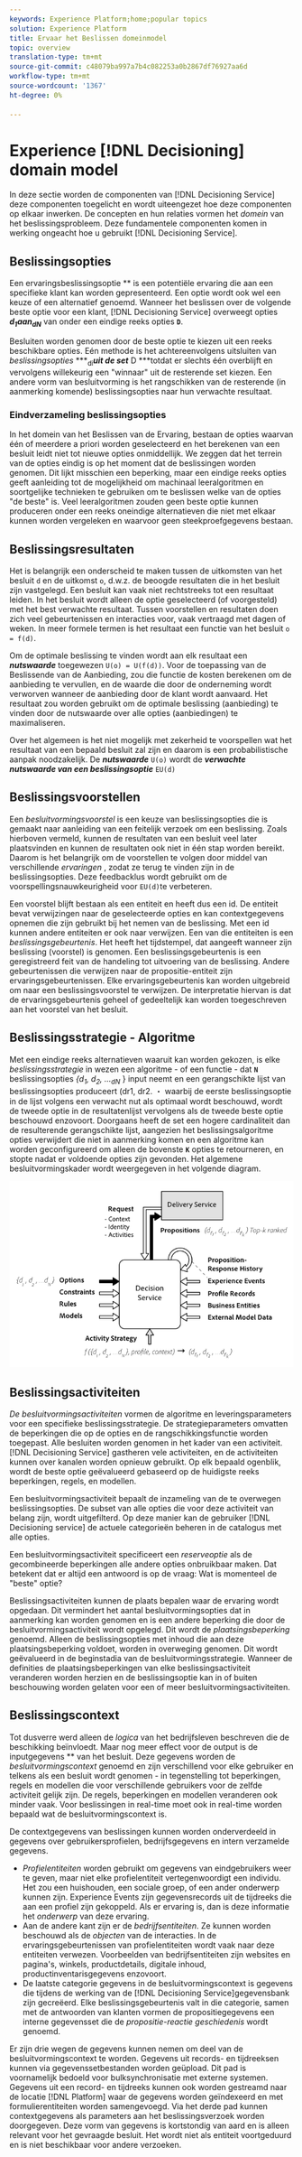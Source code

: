 ```yaml
---
keywords: Experience Platform;home;popular topics
solution: Experience Platform
title: Ervaar het Beslissen domeinmodel
topic: overview
translation-type: tm+mt
source-git-commit: c48079ba997a7b4c082253a0b2867df76927aa6d
workflow-type: tm+mt
source-wordcount: '1367'
ht-degree: 0%

---
```



# Experience [!DNL Decisioning] domain model

In deze sectie worden de componenten van [!DNL Decisioning Service] deze componenten toegelicht en wordt uiteengezet hoe deze componenten op elkaar inwerken. De concepten en hun relaties vormen het *domein* van het beslissingsprobleem. Deze fundamentele componenten komen in werking ongeacht hoe u gebruikt [!DNL Decisioning Service].

## Beslissingsopties

Een ervaringsbeslissingsoptie ** is een potentiële ervaring die aan een specifieke klant kan worden gepresenteerd. Een optie wordt ook wel een keuze of een alternatief genoemd. Wanneer het beslissen over de volgende beste optie voor een klant, [!DNL Decisioning Service] overweegt opties ***d<sub>1</sub>***aan***<sub>dN</sub>*** van onder een eindige reeks opties **`D`**.

Besluiten worden genomen door de beste optie te kiezen uit een reeks beschikbare opties. Eén methode is het achtereenvolgens uitsluiten van *beslissingsopties* ***<sub>di</sub>***uit de set*** D ***totdat er slechts één overblijft en vervolgens willekeurig een &quot;winnaar&quot; uit de resterende set kiezen. Een andere vorm van besluitvorming is het rangschikken van de resterende (in aanmerking komende) beslissingsopties naar hun verwachte resultaat.

### Eindverzameling beslissingsopties

In het domein van het Beslissen van de Ervaring, bestaan de opties waarvan één of meerdere a priori worden geselecteerd en het berekenen van een besluit leidt niet tot nieuwe opties onmiddellijk. We zeggen dat het terrein van de opties eindig is op het moment dat de beslissingen worden genomen. Dit lijkt misschien een beperking, maar een eindige reeks opties geeft aanleiding tot de mogelijkheid om machinaal leeralgoritmen en soortgelijke technieken te gebruiken om te beslissen welke van de opties &quot;de beste&quot; is. Veel leeralgoritmen zouden geen beste optie kunnen produceren onder een reeks oneindige alternatieven die niet met elkaar kunnen worden vergeleken en waarvoor geen steekproefgegevens bestaan.

## Beslissingsresultaten

Het is belangrijk een onderscheid te maken tussen de uitkomsten van het besluit `d` en de uitkomst `o`, d.w.z. de beoogde resultaten die in het besluit zijn vastgelegd. Een besluit kan vaak niet rechtstreeks tot een resultaat leiden. In het besluit wordt alleen de optie geselecteerd (of voorgesteld) met het best verwachte resultaat. Tussen voorstellen en resultaten doen zich veel gebeurtenissen en interacties voor, vaak vertraagd met dagen of weken. In meer formele termen is het resultaat een functie van het besluit `o = f(d)`.

Om de optimale beslissing te vinden wordt aan elk resultaat een ***nutswaarde*** toegewezen `U(o) = U(f(d))`.
Voor de toepassing van de Beslissende van de Aanbieding, zou die functie de kosten berekenen om de aanbieding te vervullen, en de waarde die door de onderneming wordt verworven wanneer de aanbieding door de klant wordt aanvaard. Het resultaat zou worden gebruikt om de optimale beslissing (aanbieding) te vinden door de nutswaarde over alle opties (aanbiedingen) te maximaliseren.

Over het algemeen is het niet mogelijk met zekerheid te voorspellen wat het resultaat van een bepaald besluit zal zijn en daarom is een probabilistische aanpak noodzakelijk. De ***nutswaarde*** `U(o)` wordt de ***verwachte nutswaarde van een beslissingsoptie*** `EU(d)`

## Beslissingsvoorstellen

Een *besluitvormingsvoorstel* is een keuze van beslissingsopties die is gemaakt naar aanleiding van een feitelijk verzoek om een beslissing. Zoals hierboven vermeld, kunnen de resultaten van een besluit veel later plaatsvinden en kunnen de resultaten ook niet in één stap worden bereikt. Daarom is het belangrijk om de voorstellen te volgen door middel van verschillende *ervaringen* , zodat ze terug te vinden zijn in de beslissingsopties. Deze feedbacklus wordt gebruikt om de voorspellingsnauwkeurigheid voor `EU(d)`te verbeteren.

Een voorstel blijft bestaan als een entiteit en heeft dus een id. De entiteit bevat verwijzingen naar de geselecteerde opties en kan contextgegevens opnemen die zijn gebruikt bij het nemen van de beslissing. Met een id kunnen andere entiteiten er ook naar verwijzen. Een van die entiteiten is een *beslissingsgebeurtenis*. Het heeft het tijdstempel, dat aangeeft wanneer zijn beslissing (voorstel) is genomen. Een beslissingsgebeurtenis is een geregistreerd feit van de handeling tot uitvoering van de beslissing. Andere gebeurtenissen die verwijzen naar de propositie-entiteit zijn ervaringsgebeurtenissen. Elke ervaringsgebeurtenis kan worden uitgebreid om naar een beslissingsvoorstel te verwijzen. De interpretatie hiervan is dat de ervaringsgebeurtenis geheel of gedeeltelijk kan worden toegeschreven aan het voorstel van het besluit.

## Beslissingsstrategie - Algoritme

Met een eindige reeks alternatieven waaruit kan worden gekozen, is elke *beslissingsstrategie* in wezen een algoritme - of een functie - dat **`N`** beslissingsopties *{d<sub>1</sub>, d<sub>2</sub>, ...<sub>dN</sub>* *<sub></sub><sub></sub><sub></sub>* } input neemt en een gerangschikte lijst van beslissingsopties produceert (dr1, dr2. ・ waarbij de eerste beslissingsoptie in de lijst volgens een verwacht nut als optimaal wordt beschouwd, wordt de tweede optie in de resultatenlijst vervolgens als de tweede beste optie beschouwd enzovoort. Doorgaans heeft de set een hogere cardinaliteit dan de resulterende gerangschikte lijst, aangezien het beslissingsalgoritme opties verwijdert die niet in aanmerking komen en een algoritme kan worden geconfigureerd om alleen de bovenste **`K`** opties te retourneren, en stopte nadat er voldoende opties zijn gevonden.
Het algemene besluitvormingskader wordt weergegeven in het volgende diagram.

![Varken 1](./images/decisioning-optimization.png)

## Beslissingsactiviteiten

*De besluitvormingsactiviteiten* vormen de algoritme en leveringsparameters voor een specifieke beslissingsstrategie. De strategieparameters omvatten de beperkingen die op de opties en de rangschikkingsfunctie worden toegepast. Alle besluiten worden genomen in het kader van een activiteit. [!DNL Decisioning Service] gastheren vele activiteiten, en de activiteiten kunnen over kanalen worden opnieuw gebruikt. Op elk bepaald ogenblik, wordt de beste optie geëvalueerd gebaseerd op de huidigste reeks beperkingen, regels, en modellen.

Een besluitvormingsactiviteit bepaalt de inzameling van de te overwegen beslissingsopties. De subset van alle opties die voor deze activiteit van belang zijn, wordt uitgefilterd. Op deze manier kan de gebruiker [!DNL Decisioning service] de actuele categorieën beheren in de catalogus met alle opties.

Een besluitvormingsactiviteit specificeert een *reserveoptie* als de gecombineerde beperkingen alle andere opties onbruikbaar maken. Dat betekent dat er altijd een antwoord is op de vraag: Wat is momenteel de &quot;beste&quot; optie?

Beslissingsactiviteiten kunnen de plaats bepalen waar de ervaring wordt opgedaan. Dit vermindert het aantal besluitvormingsopties dat in aanmerking kan worden genomen en is een andere beperking die door de besluitvormingsactiviteit wordt opgelegd. Dit wordt de *plaatsingsbeperking* genoemd. Alleen de beslissingsopties met inhoud die aan deze plaatsingsbeperking voldoet, worden in overweging genomen. Dit wordt geëvalueerd in de beginstadia van de besluitvormingsstrategie. Wanneer de definities de plaatsingsbeperkingen van elke beslissingsactiviteit veranderen worden herzien en de beslissingsoptie kan in of buiten beschouwing worden gelaten voor een of meer besluitvormingsactiviteiten.

## Beslissingscontext

Tot dusverre werd alleen de *logica* van het bedrijfsleven beschreven die de beschikking beïnvloedt. Maar nog meer effect voor de output is de inputgegevens ** van het besluit. Deze gegevens worden de *besluitvormingscontext* genoemd en zijn verschillend voor elke gebruiker en telkens als een besluit wordt genomen - in tegenstelling tot beperkingen, regels en modellen die voor verschillende gebruikers voor de zelfde activiteit gelijk zijn. De regels, beperkingen en modellen veranderen ook minder vaak. Voor beslissingen in real-time moet ook in real-time worden bepaald wat de besluitvormingscontext is.

De contextgegevens van beslissingen kunnen worden onderverdeeld in gegevens over gebruikersprofielen, bedrijfsgegevens en intern verzamelde gegevens.

- *Profielentiteiten* worden gebruikt om gegevens van eindgebruikers weer te geven, maar niet elke profielentiteit vertegenwoordigt een individu. Het zou een huishouden, een sociale groep, of een ander onderwerp kunnen zijn. Experience Events zijn gegevensrecords uit de tijdreeks die aan een profiel zijn gekoppeld. Als er ervaring is, dan is deze informatie het *onderwerp* van deze ervaring.
- Aan de andere kant zijn er de *bedrijfsentiteiten*. Ze kunnen worden beschouwd als de *objecten* van de interacties. In de ervaringsgebeurtenissen van profielentiteiten wordt vaak naar deze entiteiten verwezen. Voorbeelden van bedrijfsentiteiten zijn websites en pagina&#39;s, winkels, productdetails, digitale inhoud, productinventarisgegevens enzovoort.
- De laatste categorie gegevens in de besluitvormingscontext is gegevens die tijdens de werking van de [!DNL Decisioning Service]gegevensbank zijn gecreëerd. Elke beslissingsgebeurtenis valt in die categorie, samen met de antwoorden van klanten vormen de propositiegegevens een interne gegevensset die de *propositie-reactie geschiedenis* wordt genoemd.

Er zijn drie wegen de gegevens kunnen nemen om deel van de besluitvormingscontext te worden. Gegevens uit records- en tijdreeksen kunnen via gegevenssetbestanden worden geüpload. Dit pad is voornamelijk bedoeld voor bulksynchronisatie met externe systemen. Gegevens uit een record- en tijdreeks kunnen ook worden gestreamd naar de locatie [!DNL Platform] waar de gegevens worden geïndexeerd en met formulierentiteiten worden samengevoegd. Via het derde pad kunnen contextgegevens als parameters aan het beslissingsverzoek worden doorgegeven. Deze vorm van gegevens is kortstondig van aard en is alleen relevant voor het gevraagde besluit. Het wordt niet als entiteit voortgeduurd en is niet beschikbaar voor andere verzoeken.
